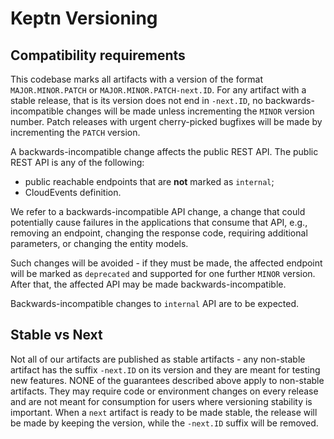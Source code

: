 # Keptn Versioning

## Compatibility requirements

This codebase marks all artifacts with a version of the format `MAJOR.MINOR.PATCH` or
`MAJOR.MINOR.PATCH-next.ID`. For any artifact with a stable release, that is its version does not
end in `-next.ID`, no backwards-incompatible changes will be made unless incrementing the `MINOR`
version number. Patch releases with urgent cherry-picked bugfixes will be made by incrementing the
`PATCH` version.

A backwards-incompatible change affects the public REST API. The public REST API is any of the following:

- public reachable endpoints that are **not** marked as `internal`;
- CloudEvents definition.

We refer to a backwards-incompatible API change, a change that could potentially cause failures in the
applications that consume that API, e.g., removing an endpoint, changing the response code, requiring
additional parameters, or changing the entity models.

Such changes will be avoided - if they must be made, the affected endpoint will be marked as `deprecated`
and supported for one further `MINOR` version. After that, the affected API may be made backwards-incompatible.

Backwards-incompatible changes to `internal` API are to be expected.

## Stable vs Next

Not all of our artifacts are published as stable artifacts - any non-stable artifact has the suffix
`-next.ID` on its version and they are meant for testing new features. NONE of the guarantees described
above apply to non-stable artifacts. They may require code or environment changes on every release and
are not meant for consumption for users where versioning stability is important. When a `next` artifact
is ready to be made stable, the release will be made by keeping the version, while the `-next.ID` suffix
will be removed.
